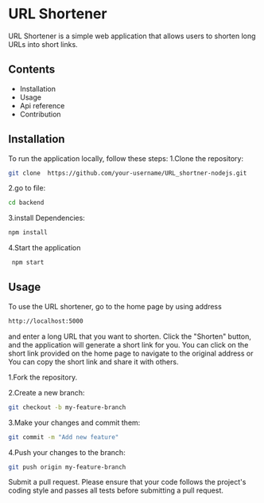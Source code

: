 
# URL Shortener

URL Shortener is a simple web application that allows users to shorten long URLs into short links.





## Contents

 - Installation
 - Usage
 - Api reference
 - Contribution



## Installation

 To run the application locally, follow these 
 steps: 1.Clone the repository: 
 ```bash
 git clone  https://github.com/your-username/URL_shortner-nodejs.git
 ```

2.go to file:
 ```bash
 cd backend
  ```
  
3.install Dependencies:
  ```bash
  npm install
  ```
4.Start the application

 ```bash
  npm start
  ```
## Usage
To use the URL shortener, go to the home page by using address
 ```bash
 http://localhost:5000 
  ```
   and enter a long URL that you want to shorten. Click the "Shorten" button, and the application will generate a short link for you. You can click on the short link provided on the home page to navigate to the original address or You can copy the short link and share it with others.




1.Fork the repository. 

2.Create a new branch: 

```bash
git checkout -b my-feature-branch 
```

3.Make your changes and commit them: 
```bash
git commit -m "Add new feature" 
```
4.Push your changes to the branch: 
```bash
git push origin my-feature-branch 
```
Submit a pull request. Please ensure that your code follows the project's coding style and passes all tests before submitting a pull request.
